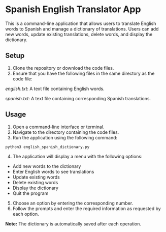 # Spanish English Translator App
This is a command-line application that allows users to translate English words to Spanish and manage a dictionary of translations. Users can add new words, update existing translations, delete words, and display the dictionary.
## Setup
1. Clone the repository or download the code files.
2. Ensure that you have the following files in the same directory as the code file:

*english.txt*: A text file containing English words.

*spanish.txt*: A text file containing corresponding Spanish translations.

## Usage
1. Open a command-line interface or terminal.
2. Navigate to the directory containing the code files.
3. Run the application using the following command:
```python
python3 english_spanish_dictionary.py
```
4. The application will display a menu with the following options:
* Add new words to the dictionary
* Enter English words to see translations
* Update existing words
* Delete existing words
* Display the dictionary
* Quit the program
5. Choose an option by entering the corresponding number.
6. Follow the prompts and enter the required information as requested by each option.

**Note:** The dictionary is automatically saved after each operation.
